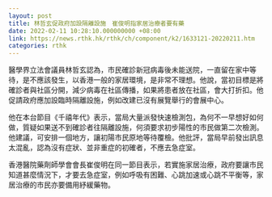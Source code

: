 ```yaml
---
layout: post
title: 林哲玄促政府加設隔離設施　崔俊明指家居治療者要有藥
date: 2022-02-11 10:28:10.000000000 +08:00
link: https://news.rthk.hk/rthk/ch/component/k2/1633121-20220211.htm
categories: rthk
---
```


醫學界立法會議員林哲玄認為，市民確診新冠病毒後未能送院，一直留在家中等待，是不應該發生，以香港一般的家居環境，是非常不理想。他說，當初目標是將確診者與社區分開，減少病毒在社區傳播，如果將患者放在社區，會大打折扣。他促請政府應加設臨時隔離設施，例如改建已沒有展覽舉行的會展中心。

他在本台節目《千禧年代》表示，當局大量派發快速檢測包，為何不一早想好如何做，質疑如果送不到確診者往隔離設施，何須要求初步陽性的市民做第二次檢測。他建議，可安排一個地方，讓初陽市民原地等待覆檢。他批評，當局早前發出訊息太混亂，認為沒有症狀、並非重症的初確者，不應去急症室。

香港醫院藥劑師學會會長崔俊明在同一節目表示，若實施家居治療，政府要讓市民知道甚麼情況下，才要去急症室，例如呼吸有困難、心跳加速或心跳不平衡等，家居治療的市民亦要備用紓緩藥物。

